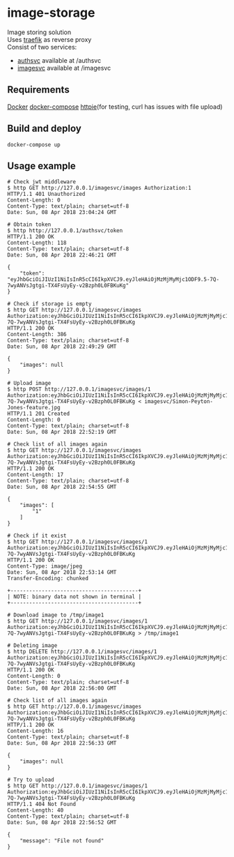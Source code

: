 # image-storage
Image storing solution  
Uses [traefik](https://traefik.io/) as reverse proxy  
Consist of two services:
* [authsvc](https://github.com/anpryl/image-storage/tree/master/authsvc) available at /authsvc
* [imagesvc](https://github.com/anpryl/image-storage/tree/master/imagesvc) available at /imagesvc

## Requirements
[Docker](https://docs.docker.com/install)
[docker-compose](https://docs.docker.com/compose/install)
[httpie](https://httpie.org/)(for testing, curl has issues with file upload)

## Build and deploy
```
docker-compose up
```

## Usage example

```
# Check jwt middleware
$ http GET http://127.0.0.1/imagesvc/images Authorization:1
HTTP/1.1 401 Unauthorized
Content-Length: 0
Content-Type: text/plain; charset=utf-8
Date: Sun, 08 Apr 2018 23:04:24 GMT

# Obtain token
$ http http://127.0.0.1/authsvc/token
HTTP/1.1 200 OK
Content-Length: 118
Content-Type: text/plain; charset=utf-8
Date: Sun, 08 Apr 2018 22:46:21 GMT

{
    "token": "eyJhbGciOiJIUzI1NiIsInR5cCI6IkpXVCJ9.eyJleHAiOjMzMjMyMjc1ODF9.5-7Q-7wyANVsJgtgi-TX4FsUyEy-v2Bzph0L0FBKuKg"
}

# Check if storage is empty
$ http GET http://127.0.0.1/imagesvc/images Authorization:eyJhbGciOiJIUzI1NiIsInR5cCI6IkpXVCJ9.eyJleHAiOjMzMjMyMjc1ODF9.5-7Q-7wyANVsJgtgi-TX4FsUyEy-v2Bzph0L0FBKuKg
HTTP/1.1 200 OK
Content-Length: 386
Content-Type: text/plain; charset=utf-8
Date: Sun, 08 Apr 2018 22:49:29 GMT

{
    "images": null
}

# Upload image
$ http POST http://127.0.0.1/imagesvc/images/1 Authorization:eyJhbGciOiJIUzI1NiIsInR5cCI6IkpXVCJ9.eyJleHAiOjMzMjMyMjc1ODF9.5-7Q-7wyANVsJgtgi-TX4FsUyEy-v2Bzph0L0FBKuKg < imagesvc/Simon-Peyton-Jones-feature.jpg
HTTP/1.1 201 Created
Content-Length: 0
Content-Type: text/plain; charset=utf-8
Date: Sun, 08 Apr 2018 22:52:19 GMT

# Check list of all images again
$ http GET http://127.0.0.1/imagesvc/images Authorization:eyJhbGciOiJIUzI1NiIsInR5cCI6IkpXVCJ9.eyJleHAiOjMzMjMyMjc1ODF9.5-7Q-7wyANVsJgtgi-TX4FsUyEy-v2Bzph0L0FBKuKg
HTTP/1.1 200 OK
Content-Length: 17
Content-Type: text/plain; charset=utf-8
Date: Sun, 08 Apr 2018 22:54:55 GMT

{
    "images": [
        "1"
    ]
}

# Check if it exist
$ http GET http://127.0.0.1/imagesvc/images/1 Authorization:eyJhbGciOiJIUzI1NiIsInR5cCI6IkpXVCJ9.eyJleHAiOjMzMjMyMjc1ODF9.5-7Q-7wyANVsJgtgi-TX4FsUyEy-v2Bzph0L0FBKuKg
HTTP/1.1 200 OK
Content-Type: image/jpeg
Date: Sun, 08 Apr 2018 22:53:14 GMT
Transfer-Encoding: chunked

+-----------------------------------------+
| NOTE: binary data not shown in terminal |
+-----------------------------------------+

# Download image to /tmp/image1
$ http GET http://127.0.0.1/imagesvc/images/1 Authorization:eyJhbGciOiJIUzI1NiIsInR5cCI6IkpXVCJ9.eyJleHAiOjMzMjMyMjc1ODF9.5-7Q-7wyANVsJgtgi-TX4FsUyEy-v2Bzph0L0FBKuKg > /tmp/image1

# Deleting image
$ http DELETE http://127.0.0.1/imagesvc/images/1 Authorization:eyJhbGciOiJIUzI1NiIsInR5cCI6IkpXVCJ9.eyJleHAiOjMzMjMyMjc1ODF9.5-7Q-7wyANVsJgtgi-TX4FsUyEy-v2Bzph0L0FBKuKg
HTTP/1.1 200 OK
Content-Length: 0
Content-Type: text/plain; charset=utf-8
Date: Sun, 08 Apr 2018 22:56:00 GMT

# Check list of all images again
$ http GET http://127.0.0.1/imagesvc/images Authorization:eyJhbGciOiJIUzI1NiIsInR5cCI6IkpXVCJ9.eyJleHAiOjMzMjMyMjc1ODF9.5-7Q-7wyANVsJgtgi-TX4FsUyEy-v2Bzph0L0FBKuKg
HTTP/1.1 200 OK
Content-Length: 16
Content-Type: text/plain; charset=utf-8
Date: Sun, 08 Apr 2018 22:56:33 GMT

{
    "images": null
}

# Try to upload
$ http GET http://127.0.0.1/imagesvc/images/1 Authorization:eyJhbGciOiJIUzI1NiIsInR5cCI6IkpXVCJ9.eyJleHAiOjMzMjMyMjc1ODF9.5-7Q-7wyANVsJgtgi-TX4FsUyEy-v2Bzph0L0FBKuKg
HTTP/1.1 404 Not Found
Content-Length: 40
Content-Type: text/plain; charset=utf-8
Date: Sun, 08 Apr 2018 22:56:52 GMT

{
    "message": "File not found"
}
```
